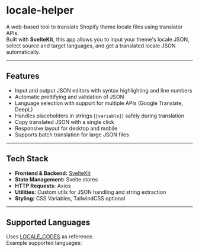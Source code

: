 # locale-helper

A web-based tool to translate Shopify theme locale files using translator APIs.  
Built with **SvelteKit**, this app allows you to input your theme's locale JSON, select source and target languages, and get a translated locale JSON automatically.

---

## Features

- Input and output JSON editors with syntax highlighting and line numbers
- Automatic prettifying and validation of JSON
- Language selection with support for multiple APIs (Google Translate, DeepL)
- Handles placeholders in strings (`{variable}`) safely during translation
- Copy translated JSON with a single click
- Responsive layout for desktop and mobile
- Supports batch translation for large JSON files

---

## Tech Stack

- **Frontend & Backend:** [SvelteKit](https://kit.svelte.dev/)
- **State Management:** Svelte stores
- **HTTP Requests:** Axios
- **Utilities:** Custom utils for JSON handling and string extraction
- **Styling:** CSS Variables, TailwindCSS optional

---

## Supported Languages

Uses [LOCALE_CODES](./src/lib/constants.js) as reference.  
Example supported languages:

